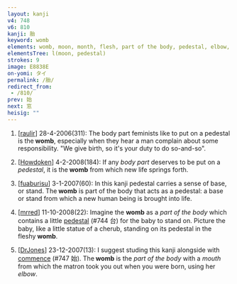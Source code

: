 ```yaml
---
layout: kanji
v4: 748
v6: 810
kanji: 胎
keyword: womb
elements: womb, moon, month, flesh, part of the body, pedestal, elbow, mouth
elementsTree: l(moon, pedestal)
strokes: 9
image: E8838E
on-yomi: タイ
permalink: /胎/
redirect_from:
 - /810/
prev: 始
next: 窓
heisig: ""
---
```


1) [<a href="http://kanji.koohii.com/profile/raulir">raulir</a>] 28-4-2006(311): The body part feminists like to put on a pedestal is the<strong> womb</strong>, especially when they hear a man complain about some responsibility. &quot;We give birth, so it&#039;s your duty to do so-and-so&quot;.

2) [<a href="http://kanji.koohii.com/profile/Howdoken">Howdoken</a>] 4-2-2008(184): If any <em>body part</em> deserves to be put on a <em>pedestal</em>, it is the<strong> womb</strong> from which new life springs forth.

3) [<a href="http://kanji.koohii.com/profile/fuaburisu">fuaburisu</a>] 3-1-2007(60): In this kanji pedestal carries a sense of base, or stand. The<strong> womb</strong> is part of the body that acts as a pedestal: a base or stand from which a new human being is brought into life.

4) [<a href="http://kanji.koohii.com/profile/mrred">mrred</a>] 11-10-2008(22): Imagine the <strong>womb</strong> as a <em>part of the body</em> which contains a little <a href="../v4/744.html">pedestal</a> (#744 台) for the baby to stand on. Picture the baby, like a little statue of a cherub, standing on its pedestal in the fleshy<strong> womb</strong>.

5) [<a href="http://kanji.koohii.com/profile/DrJones">DrJones</a>] 23-12-2007(13): I suggest studing this kanji alongside with <a href="../v4/747.html">commence</a> (#747 始). The<strong> womb</strong> is the <em>part of the body</em> with a <em>mouth</em> from which the matron took you out when you were born, using her <em>elbow</em>.

